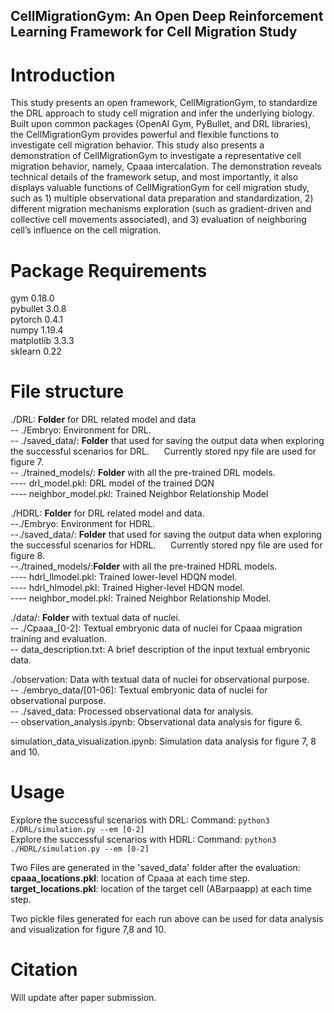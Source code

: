 ## CellMigrationGym: An Open Deep Reinforcement Learning Framework for Cell Migration Study

# Introduction <br />
This study presents an open framework, CellMigrationGym, to standardize  the DRL approach to study cell migration and infer the underlying biology. Built upon common packages (OpenAI Gym, PyBullet, and DRL libraries), the CellMigrationGym provides powerful and flexible functions to investigate cell migration behavior. This study also presents a demonstration of CellMigrationGym to investigate a representative cell migration behavior, namely, Cpaaa intercalation. The demonstration reveals technical details of the framework setup, and most importantly, it also displays valuable functions of CellMigrationGym for cell migration study, such as 1) multiple observational data preparation and standardization, 2) different migration mechanisms exploration (such as gradient-driven and collective cell movements associated), and 3) evaluation of neighboring cell’s influence on the cell migration.

# Package Requirements <br />
gym                       0.18.0<br />
pybullet                  3.0.8<br />
pytorch                   0.4.1 <br />
numpy                     1.19.4<br />
matplotlib                3.3.3<br />
sklearn                   0.22<br />

# File structure<br />
./DRL: **Folder**  for DRL related model and data<br />
-- ./Embryo: Environment for DRL.<br />
-- ./saved_data/: **Folder**  that used for saving the output data when exploring the successful scenarios for DRL. &nbsp;&nbsp;&nbsp;&nbsp;&nbsp;Currently stored npy file are used for figure 7.<br />
-- ./trained_models/: **Folder**  with all the pre-trained DRL models.<br />
---- drl_model.pkl: DRL model of the trained DQN<br />
---- neighbor_model.pkl: Trained Neighbor Relationship Model<br />

./HDRL: **Folder** for DRL related model and data.<br />
--./Embryo: Environment for HDRL.<br />
--./saved_data/: **Folder**  that used for saving the output data when exploring the successful scenarios for HDRL. &nbsp;&nbsp;&nbsp;&nbsp;&nbsp;Currently stored npy file are used for figure 8.<br />
--./trained_models/:**Folder**  with all the pre-trained HDRL models.<br />
---- hdrl_llmodel.pkl: Trained lower-level HDQN model.<br />
---- hdrl_hlmodel.pkl: Trained  Higher-level HDQN model.<br />
---- neighbor_model.pkl: Trained Neighbor Relationship Model.<br />

./data/: **Folder**  with textual data of nuclei.<br />
-- ./Cpaaa_[0-2]: Textual embryonic data of nuclei for Cpaaa migration training and evaluation.<br />
-- data_description.txt: A brief description of the input textual embryonic data.<br />

./observation: Data with textual data of nuclei for observational purpose.<br />
-- ./embryo_data/[01-06]: Textual embryonic data of nuclei for observational purpose.<br />
-- ./saved_data: Processed observational data for analysis.<br />
-- observation_analysis.ipynb: Observational data analysis for figure 6.<br />

simulation_data_visualization.ipynb: Simulation data analysis for figure 7, 8 and 10.<br />

# Usage <br />
Explore the successful scenarios with DRL: Command: ```python3 ./DRL/simulation.py --em [0-2]```<br />
Explore the successful scenarios with HDRL: Command: ```python3 ./HDRL/simulation.py --em [0-2]```<br />

Two Files are generated in the 'saved_data' folder after the evaluation:<br />
**cpaaa_locations.pkl**: location of Cpaaa at each time step.<br />
**target_locations.pkl**: location of the target cell (ABarpaapp) at each time step.<br />

Two pickle files generated for each run above can be used for data analysis and visualization for figure 7,8 and 10.

# Citation <br />
Will update after paper submission.
